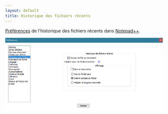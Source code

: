 ```yaml
---
layout: default
title: Historique des fichiers récents
---
```

[Préférences](../preferences.md) de l'historique des fichiers récents dans [Notepad++](../notepad++.md).

![Interface](/images/npp_settings_recent.png)
